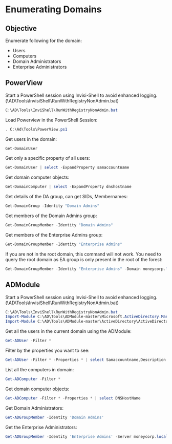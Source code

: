 # Enumerating Domains

## Objective

Enumerate following for the domain:

* Users
* Computers
* Domain Administrators
* Enterprise Administrators

## PowerView

Start a PowerShell session using Invisi-Shell to avoid enhanced logging. (\AD\Tools\InvisiShell\RunWithRegistryNonAdmin.bat)

```powershell
C:\AD\Tools\InviShell\RunWithRegistryNonAdmin.bat
```

Load Powerview in the PowerShell Session:

```powershell
. C:\Ad\Tools\PowerView.ps1
```

Get users in the domain:

```powershell
Get-DomainUser
```

Get only a specific property of all users:

```powershell
Get-DomainUser | select -ExpandProperty samaccountname
```

Get domain computer objects:

```powershell
Get-DomainComputer | select -ExpandProperty dnshostname
```

Get details of the DA group, can get SIDs, Membernames:

```powershell
Get-DomainGroup -Identity "Domain Admins"
```

Get members of the Domain Admins group:

```powershell
Get-DomainGroupMember -Identity "Domain Admins"
```

Get members of the Enterprise Admins group:

```powershell
Get-DomainGroupMember -Identity "Enterprise Admins"
```

If you are not in the root domain, this command will not work. You need to query the root domain as EA group is only present in the root of the forest:

```powershell
Get-DomainGroupMember -Identity "Enterprise Admins" -Domain moneycorp.local
```

## ADModule

Start a PowerShell session using Invisi-Shell to avoid enhanced logging. (\AD\Tools\InvisiShell\RunWithRegistryNonAdmin.bat)

```powershell
C:\AD\Tools\InviShell\RunWithRegistryNonAdmin.bat
Import-Module C:\AD\Tools\ADModule-master\Microsoft.ActiveDirectory.Management.dll
Import-Module C:\AD\Tools\ADModule-master\ActiveDirectory\ActiveDirectory.psd1
```

Get all the users in the current domain using the ADModule:

```powershell
Get-ADUser -Filter *
```

Filter by the properties you want to see:

```powershell
Get-ADUser -Filter * -Properties * | select Samaccountname,Description
```

List all the computers in domain:

```powershell
Get-ADComputer -Filter *
```

Get domain computer objects:

```powershell
Get-ADComputer -Filter * -Properties * | select DNSHostName
```

Get Domain Administrators:

```powershell
Get-ADGroupMember -Identity 'Domain Admins'
```

Get the Enterprise Administrators:

```powershell
Get-ADGroupMember -Identity 'Enterprise Admins' -Server moneycorp.local
```

